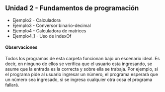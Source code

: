 ## Unidad 2 - Fundamentos de programación

* Ejemplo2 - Calculadora
* Ejemplo3 - Conversor binario-decimal
* Ejemplo4 - Calculadora de matrices
* Ejemplo4_1 - Uso de indexOf

#### Observaciones
Todos los programas de esta carpeta funcionan bajo un escenario ideal. Es decir, en ninguno de ellos se verifica que el usuario esta ingresando, se asume que la entrada es la correcta y sobre ella se trabaja. Por ejemplo, si el programa pide al usuario ingresar un número, el programa esperará que un número sea  ingresado, si se ingresa cualquier otra cosa el programa fallará.